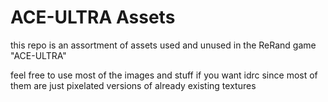# ACE-ULTRA Assets
this repo is an assortment of assets used and unused in the ReRand game "ACE-ULTRA"<br>

feel free to use most of the images and stuff if you want idrc since most of them are just pixelated versions of already existing textures
